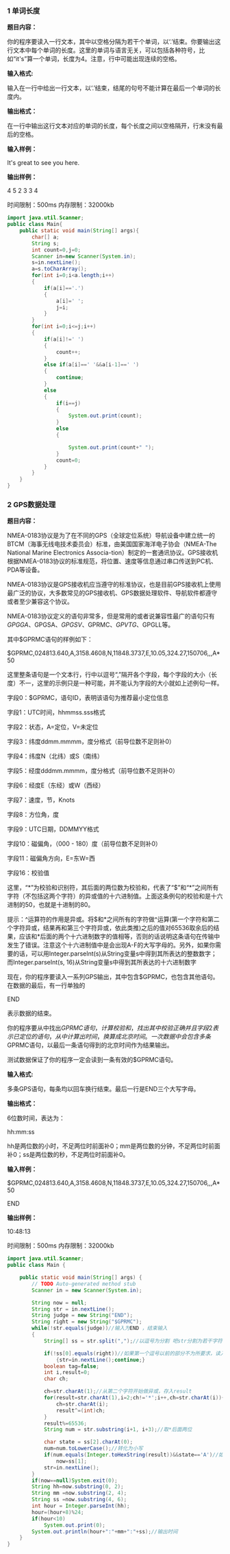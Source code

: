 ### 1    单词长度

**题目内容：**

你的程序要读入一行文本，其中以空格分隔为若干个单词，以‘.’结束。你要输出这行文本中每个单词的长度。这里的单词与语言无关，可以包括各种符号，比如“it's”算一个单词，长度为4。注意，行中可能出现连续的空格。

**输入格式:**

输入在一行中给出一行文本，以‘.’结束，结尾的句号不能计算在最后一个单词的长度内。

**输出格式：**

在一行中输出这行文本对应的单词的长度，每个长度之间以空格隔开，行末没有最后的空格。

**输入样例：**

It's great to see you here.

**输出样例：**

4 5 2 3 3 4

时间限制：500ms                内存限制：32000kb

```java
import java.util.Scanner;
public class Main{
    public static void main(String[] args){
        char[] a;
        String s;
        int count=0,j=0;
        Scanner in=new Scanner(System.in);
        s=in.nextLine();
        a=s.toCharArray();
        for(int i=0;i<a.length;i++)
        {
            if(a[i]=='.')
            {
                a[i]=' ';
                j=i;
            }
        }
        for(int i=0;i<=j;i++)
        {
            if(a[i]!=' ')
            {
                count++;
            }
            else if(a[i]==' '&&a[i-1]==' ')
            {
                continue;
            }
            else
            {
                if(i==j)
                {
                    System.out.print(count);
                }
                else
                {

                    System.out.print(count+" ");
                }
                count=0;
            }
        }
    }
}
```

### 2    GPS数据处理

**题目内容：**

NMEA-0183协议是为了在不同的GPS（全球定位系统）导航设备中建立统一的BTCM（海事无线电技术委员会）标准，由美国国家海洋电子协会（NMEA-The National Marine Electronics Associa-tion）制定的一套通讯协议。GPS接收机根据NMEA-0183协议的标准规范，将位置、速度等信息通过串口传送到PC机、PDA等设备。

NMEA-0183协议是GPS接收机应当遵守的标准协议，也是目前GPS接收机上使用最广泛的协议，大多数常见的GPS接收机、GPS数据处理软件、导航软件都遵守或者至少兼容这个协议。

NMEA-0183协议定义的语句非常多，但是常用的或者说兼容性最广的语句只有$GPGGA、$GPGSA、$GPGSV、$GPRMC、$GPVTG、$GPGLL等。

其中$GPRMC语句的样例如下：

$GPRMC,024813.640,A,3158.4608,N,11848.3737,E,10.05,324.27,150706,,,A\*50

这里整条语句是一个文本行，行中以逗号“,”隔开各个字段，每个字段的大小（长度）不一，这里的示例只是一种可能，并不能认为字段的大小就如上述例句一样。

字段0：$GPRMC，语句ID，表明该语句为推荐最小定位信息

字段1：UTC时间，hhmmss.sss格式

字段2：状态，A=定位，V=未定位

字段3：纬度ddmm.mmmm，度分格式（前导位数不足则补0）

字段4：纬度N（北纬）或S（南纬）

字段5：经度dddmm.mmmm，度分格式（前导位数不足则补0）

字段6：经度E（东经）或W（西经）

字段7：速度，节，Knots

字段8：方位角，度

字段9：UTC日期，DDMMYY格式

字段10：磁偏角，（000 - 180）度（前导位数不足则补0）

字段11：磁偏角方向，E=东W=西

字段16：校验值

这里，“\*”为校验和识别符，其后面的两位数为校验和，代表了“$”和“\*”之间所有字符（不包括这两个字符）的异或值的十六进制值。上面这条例句的校验和是十六进制的50，也就是十进制的80。

提示：^运算符的作用是异或。将$和\*之间所有的字符做^运算\(第一个字符和第二个字符异或，结果再和第三个字符异或，依此类推\)之后的值对65536取余后的结果，应该和\*后面的两个十六进制数字的值相等，否则的话说明这条语句在传输中发生了错误。注意这个十六进制值中是会出现A-F的大写字母的。另外，如果你需要的话，可以用Integer.parseInt\(s\)从String变量s中得到其所表达的整数数字；而Integer.parseInt\(s, 16\)从String变量s中得到其所表达的十六进制数字

现在，你的程序要读入一系列GPS输出，其中包含$GPRMC，也包含其他语句。在数据的最后，有一行单独的

END

表示数据的结束。

你的程序要从中找出$GPRMC语句，计算校验和，找出其中校验正确并且字段2表示已定位的语句，从中计算出时间，换算成北京时间。一次数据中会包含多条$GPRMC语句，以最后一条语句得到的北京时间作为结果输出。

测试数据保证了你的程序一定会读到一条有效的$GPRMC语句。

**输入格式:**

多条GPS语句，每条均以回车换行结束。最后一行是END三个大写字母。

**输出格式：**

6位数时间，表达为：

hh:mm:ss

hh是两位数的小时，不足两位时前面补0；mm是两位数的分钟，不足两位时前面补0；ss是两位数的秒，不足两位时前面补0。

**输入样例：**

$GPRMC,024813.640,A,3158.4608,N,11848.3737,E,10.05,324.27,150706,,,A\*50

END

**输出样例：**

10:48:13

时间限制：500ms                内存限制：32000kb

```java
import java.util.Scanner;  
public class Main {  

    public static void main(String[] args) {  
        // TODO Auto-generated method stub  
        Scanner in = new Scanner(System.in);  

        String now = null;  
        String str = in.nextLine();  
        String judge = new String("END");  
        String right = new String("$GPRMC");  
        while(!str.equals(judge))//输入为END ，结束输入  
        {  
            String[] ss = str.split(",");//以逗号为分割 吧str分割为若干字符串 放入数组ss  

            if(!ss[0].equals(right))//如果第一个逗号以前的部分不为所要求，读入下一列，结束这一行处理  
                {str=in.nextLine();continue;}  
            boolean tag=false;  
            int i,result=0;  
            char ch;  

            ch=str.charAt(1);//从第二个字符开始做异或，存入result  
            for(result=str.charAt(1),i=2;ch!='*';i++,ch=str.charAt(i)){  
                ch=str.charAt(i);  
                result^=(int)ch;  
            }  
            result%=65536;  
            String num = str.substring(i+1, i+3);//取*后面两位  

            char state = ss[2].charAt(0);  
            num=num.toLowerCase();//转化为小写  
            if(num.equals(Integer.toHexString(result))&&state=='A')//如果相同 且 状态为A 存入时间  
                now=ss[1];  
            str=in.nextLine();  
        }  
        if(now==null)System.exit(0);  
        String hh=now.substring(0, 2);  
        String mm =now.substring(2, 4);  
        String ss =now.substring(4, 6);  
        int hour = Integer.parseInt(hh);  
        hour=(hour+8)%24;  
        if(hour<10)  
            System.out.print(0);  
        System.out.println(hour+":"+mm+":"+ss);//输出时间  
    }  
}
```



